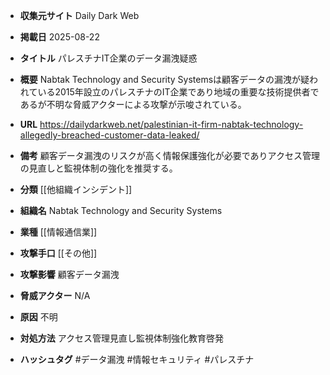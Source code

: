 - **収集元サイト**
Daily Dark Web

- **掲載日**
2025-08-22

- **タイトル**
パレスチナIT企業のデータ漏洩疑惑

- **概要**
Nabtak Technology and Security Systemsは顧客データの漏洩が疑われている2015年設立のパレスチナのIT企業であり地域の重要な技術提供者であるが不明な脅威アクターによる攻撃が示唆されている。

- **URL**
https://dailydarkweb.net/palestinian-it-firm-nabtak-technology-allegedly-breached-customer-data-leaked/

- **備考**
顧客データ漏洩のリスクが高く情報保護強化が必要でありアクセス管理の見直しと監視体制の強化を推奨する。

- **分類**
[[他組織インシデント]]

- **組織名**
Nabtak Technology and Security Systems

- **業種**
[[情報通信業]]

- **攻撃手口**
[[その他]]

- **攻撃影響**
顧客データ漏洩

- **脅威アクター**
N/A

- **原因**
不明

- **対処方法**
アクセス管理見直し監視体制強化教育啓発

- **ハッシュタグ**
#データ漏洩 #情報セキュリティ #パレスチナ
